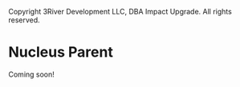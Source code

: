Copyright 3River Development LLC, DBA Impact Upgrade. All rights reserved.

# Nucleus Parent

Coming soon!
